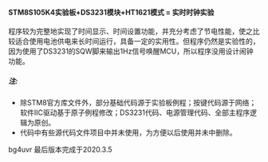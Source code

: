 #### STM8S105K4实验板+DS3231模块+HT1621模式 = 实时时钟实验

程序较为完整地实现了时间显示、时间设置功能，并充分考虑了节电性能，使之比较适合使用电池供电来长时间运行，具备一定的实用性。但程序仍然是实验性的，因为使用了DS3231的SQW脚来输出1Hz信号唤醒MCU，所以程序没用设计闹钟功能。

##### 注:
* 除STM8官方库文件外，部分基础代码源于实验板例程；按键代码源于网络；软件IIC驱动基于原子例程修改；DS3231代码、电源管理代码、全部主程序逻辑为原创。
* 代码中有些源代码文件项目中并未使用，为方便以后使用并未中删除。

bg4uvr	最后版本完成于2020.3.5